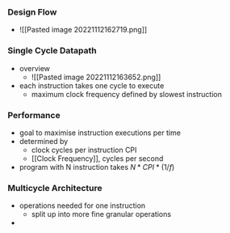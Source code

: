 ### Design Flow
+ ![[Pasted image 20221112162719.png]]

### Single Cycle Datapath
+ overview
	+ ![[Pasted image 20221112163652.png]]
+ each instruction takes one cycle to execute
	+ maximum clock frequency defined by slowest instruction

### Performance
+ goal to maximise instruction executions per time
+ determined by
	+ clock cycles per instruction CPI
	+ [[Clock Frequency]], cycles per second
+ program with N instruction takes $N*CPI*(1/f)$

### Multicycle Architecture
+ operations needed for one instruction
	+ split up into more fine granular operations
+ 